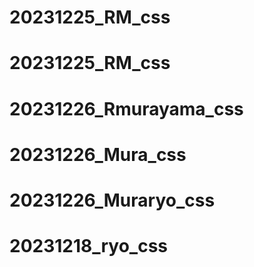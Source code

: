 # 20231225_RM_css
# 20231225_RM_css
# 20231226_Rmurayama_css
# 20231226_Mura_css
# 20231226_Muraryo_css
# 20231218_ryo_css
